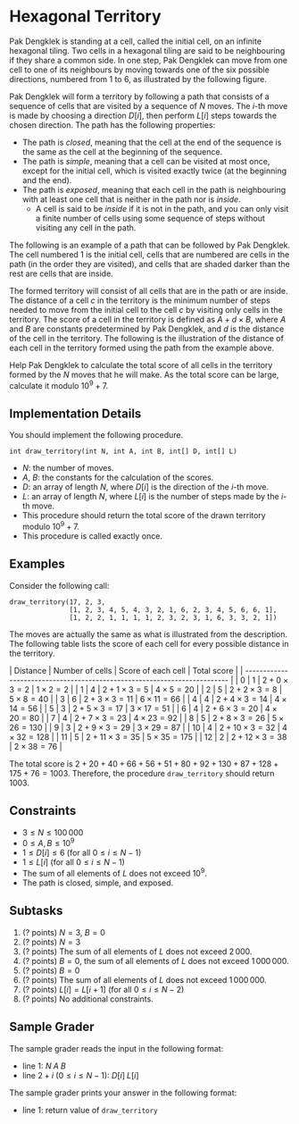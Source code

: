 # Hexagonal Territory

Pak Dengklek is standing at a cell, called the initial cell, on an infinite hexagonal tiling.
Two cells in a hexagonal tiling are said to be neighbouring if they share a common side.
In one step, Pak Dengklek can move from one cell to one of its neighbours by moving towards one of the six possible directions, numbered from $1$ to $6$, as illustrated by the following figure.

<!-- TODO: add directions image -->

Pak Dengklek will form a territory by following a path that consists of a sequence of cells that are visited by a sequence of $N$ moves.
The $i$-th move is made by choosing a direction $D[i]$, then perform $L[i]$ steps towards the chosen direction.
The path has the following properties:
* The path is *closed*, meaning that the cell at the end of the sequence is the same as the cell at the beginning of the sequence.
* The path is *simple*, meaning that a cell can be visited at most once, except for the initial cell, which is visited exactly twice (at the beginning and the end).
* The path is *exposed*, meaning that each cell in the path is neighbouring with at least one cell that is neither in the path nor is *inside*.
  * A cell is said to be *inside* if it is not in the path, and you can only visit a finite number of cells using some sequence of steps without visiting any cell in the path.

The following is an example of a path that can be followed by Pak Dengklek.
The cell numbered $1$ is the initial cell, cells that are numbered are cells in the path (in the order they are visited), and cells that are shaded darker than the rest are cells that are inside.

<!-- TODO: add path image -->

The formed territory will consist of all cells that are in the path or are inside.
The distance of a cell $c$ in the territory is the minimum number of steps needed to move from the initial cell to the cell $c$ by visiting only cells in the territory.
The score of a cell in the territory is defined as $A + d \times B$, where $A$ and $B$ are constants predetermined by Pak Dengklek, and $d$ is the distance of the cell in the territory.
The following is the illustration of the distance of each cell in the territory formed using the path from the example above.

<!-- TODO: add distances image -->

Help Pak Dengklek to calculate the total score of all cells in the territory formed by the $N$ moves that he will make. As the total score can be large, calculate it modulo $10^9 + 7$.

## Implementation Details

You should implement the following procedure.

```
int draw_territory(int N, int A, int B, int[] D, int[] L)
```

* $N$: the number of moves.
* $A$, $B$: the constants for the calculation of the scores.
* $D$: an array of length $N$, where $D[i]$ is the direction of the $i$-th move.
* $L$: an array of length $N$, where $L[i]$ is the number of steps made by the $i$-th move.
* This procedure should return the total score of the drawn territory modulo $10^9 + 7$.
* This procedure is called exactly once.

## Examples

Consider the following call:

```
draw_territory(17, 2, 3,
               [1, 2, 3, 4, 5, 4, 3, 2, 1, 6, 2, 3, 4, 5, 6, 6, 1],
               [1, 2, 2, 1, 1, 1, 1, 2, 3, 2, 3, 1, 6, 3, 3, 2, 1])
```

The moves are actually the same as what is illustrated from the description.
The following table lists the score of each cell for every possible distance in the territory.

| Distance | Number of cells | Score of each cell     | Total score         |
| ------------------------------------------------------------------------- |
| $0$      | $1$             | $2 + 0 \times 3 = 2$   | $1 \times 2 = 2$    |
| $1$      | $4$             | $2 + 1 \times 3 = 5$   | $4 \times 5 = 20$   |
| $2$      | $5$             | $2 + 2 \times 3 = 8$   | $5 \times 8 = 40$   |
| $3$      | $6$             | $2 + 3 \times 3 = 11$  | $6 \times 11 = 66$  |
| $4$      | $4$             | $2 + 4 \times 3 = 14$  | $4 \times 14 = 56$  |
| $5$      | $3$             | $2 + 5 \times 3 = 17$  | $3 \times 17 = 51$  |
| $6$      | $4$             | $2 + 6 \times 3 = 20$  | $4 \times 20 = 80$  |
| $7$      | $4$             | $2 + 7 \times 3 = 23$  | $4 \times 23 = 92$  |
| $8$      | $5$             | $2 + 8 \times 3 = 26$  | $5 \times 26 = 130$ |
| $9$      | $3$             | $2 + 9 \times 3 = 29$  | $3 \times 29 = 87$ |
| $10$     | $4$             | $2 + 10 \times 3 = 32$ | $4 \times 32 = 128$ |
| $11$     | $5$             | $2 + 11 \times 3 = 35$ | $5 \times 35 = 175$ |
| $12$     | $2$             | $2 + 12 \times 3 = 38$ | $2 \times 38 = 76$  |

The total score is $2 + 20 + 40 + 66 + 56 + 51 + 80 + 92 + 130 + 87 + 128 + 175 + 76 = 1003$.
Therefore, the procedure `draw_territory` should return $1003$.

## Constraints

* $3 \le N \le 100\,000$
* $0 \le A, B \le 10^9$
* $1 \le D[i] \le 6$ (for all $0 \le i \le N - 1$)
* $1 \le L[i]$ (for all $0 \le i \le N - 1$)
* The sum of all elements of $L$ does not exceed $10^9$.
* The path is closed, simple, and exposed.

## Subtasks

1. (? points) $N = 3$, $B = 0$
1. (? points) $N = 3$
1. (? points) The sum of all elements of $L$ does not exceed $2\,000$.
1. (? points) $B = 0$, the sum of all elements of $L$ does not exceed $1\,000\,000$.
1. (? points) $B = 0$
1. (? points) The sum of all elements of $L$ does not exceed $1\,000\,000$.
1. (? points) $L[i] = L[i + 1]$ (for all $0 \le i \le N - 2$)
1. (? points) No additional constraints.

## Sample Grader

The sample grader reads the input in the following format:

* line $1$: $N \; A \; B$
* line $2 + i$ ($0 \le i \le N - 1$): $D[i] \; L[i]$

The sample grader prints your answer in the following format:

* line $1$: return value of `draw_territory`
